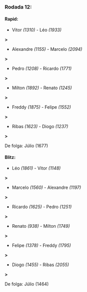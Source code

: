 ### Rodada 12:

#### Rapid:

* Vitor *(1310)*     -     Léo *(1933)*

 **>** 
* Alexandre *(1155)*     -     Marcelo *(2094)*

 **>** 
* Pedro *(1208)*     -     Ricardo *(1771)*

 **>** 
* Milton *(1892)*     -     Renato *(1245)*

 **>** 
* Freddy *(1875)*     -     Felipe *(1552)*

 **>** 
* Ribas *(1623)*     -     Diogo *(1237)*

 **>** 

De folga: Júlio (1677)

#### Blitz:

* Léo *(1861)*     -     Vitor *(1148)*

 **>** 
* Marcelo *(1560)*     -     Alexandre *(1197)*

 **>** 
* Ricardo *(1625)*     -     Pedro *(1251)*

 **>** 
* Renato *(938)*     -     Milton *(1749)*

 **>** 
* Felipe *(1378)*     -     Freddy *(1795)*

 **>** 
* Diogo *(1455)*     -     Ribas *(2055)*

 **>** 

De folga: Júlio (1464)

